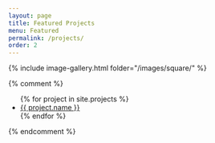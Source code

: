 ```yaml
---
layout: page
title: Featured Projects
menu: Featured
permalink: /projects/
order: 2
---
```


{% include image-gallery.html folder="/images/square/" %}

{% comment %}
<ul>
  {% for project in site.projects %}
    <li>
      <a href="{{ project.url }}">{{ project.name }}</a>
    </li>
  {% endfor %}
</ul>
{% endcomment %}
